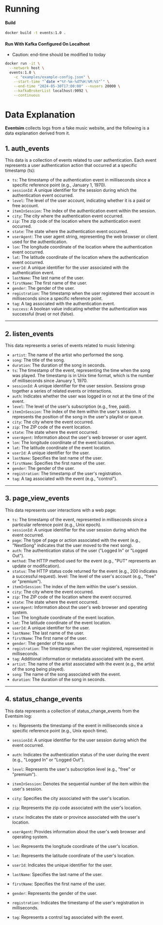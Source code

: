 # Running

#### Build
```bash
docker build -t events:1.0 .
```
#### Run With Kafka Configured On Localhost
- Caution: end-time should be modified to today
```bash
docker run -it \
  --network host \
  events:1.0 \
    -c "examples/example-config.json" \
    --start-time "`date +"%Y-%m-%dT%H:%M:%S"`" \
    --end-time "2024-05-30T17:00:00" --nusers 20000 \
    --kafkaBrokerList localhost:9092 \
    --continuous
```

# Data Explanation

**Eventsim** collects logs from a fake music website, and the following is a data explanation derived from it.

## 1. auth_events

This data is a collection of events related to user authentication. Each event represents a user authentication action that occurred at a specific timestamp (ts):

- `ts`: The timestamp of the authentication event in milliseconds since a specific reference point (e.g., January 1, 1970).
- `sessionId`: A unique identifier for the session during which the authentication event occurred.
- `level`: The level of the user account, indicating whether it is a paid or free account.
- `itemInSession`: The index of the authentication event within the session.
- `city`: The city where the authentication event occurred.
- `zip`: The zip code of the location where the authentication event occurred.
- `state`: The state where the authentication event occurred.
- `userAgent`: The user agent string, representing the web browser or client used for the authentication.
- `lon`: The longitude coordinate of the location where the authentication event occurred.
- `lat`: The latitude coordinate of the location where the authentication event occurred.
- `userId`: A unique identifier for the user associated with the authentication event.
- `lastName`: The last name of the user.
- `firstName`: The first name of the user.
- `gender`: The gender of the user.
- `registration`: The timestamp when the user registered their account in milliseconds since a specific reference point.
- `tag`: A tag associated with the authentication event.
- `success`: A boolean value indicating whether the authentication was successful (true) or not (false).

---

## 2. listen_events

This data represents a series of events related to music listening:

- `artist`: The name of the artist who performed the song.
- `song`: The title of the song.
- `duration`: The duration of the song in seconds.
- `ts`: The timestamp of the event, representing the time when the song was played. The timestamp is in Unix time format, which is the number of milliseconds since January 1, 1970.
- `sessionId`: A unique identifier for the user session. Sessions group together a series of related events or interactions.
- `auth`: Indicates whether the user was logged in or not at the time of the event.
- `level`: The level of the user's subscription (e.g., free, paid).
- `itemInSession`: The index of the item within the user's session. It represents the position of the song in the user's playlist or queue.
- `city`: The city where the event occurred.
- `zip`: The ZIP code of the event location.
- `state`: The state where the event occurred.
- `userAgent`: Information about the user's web browser or user agent.
- `lon`: The longitude coordinate of the event location.
- `lat`: The latitude coordinate of the event location.
- `userId`: A unique identifier for the user.
- `lastName`: Specifies the last name of the user.
- `firstName`: Specifies the first name of the user.
- `gender`: The gender of the user.
- `registration`: The timestamp of the user's registration.
- `tag`: A tag associated with the event (e.g., "control").

---

## 3. page_view_events

This data represents user interactions with a web page:

- `ts`: The timestamp of the event, represented in milliseconds since a particular reference point (e.g., Unix epoch).
- `sessionId`: A unique identifier for the user session during which the event occurred.
- `page`: The type of page or action associated with the event (e.g., "NextSong" indicates that the user moved to the next song).
- `auth`: The authentication status of the user ("Logged In" or "Logged Out").
- `method`: The HTTP method used for the event (e.g., "PUT" represents an update or modification).
- `status`: The HTTP status code returned for the event (e.g., 200 indicates a successful request).
  level: The level of the user's account (e.g., "free" or "premium").
- `itemInSession`: The index of the item within the user's session.
- `city`: The city where the event occurred.
- `zip`: The ZIP code of the location where the event occurred.
- `state`: The state where the event occurred.
- `userAgent`: Information about the user's web browser and operating system.
- `lon`: The longitude coordinate of the event location.
- `lat`: The latitude coordinate of the event location.
- `userId`: A unique identifier for the user.
- `lastName`: The last name of the user.
- `firstName`: The first name of the user.
- `gender`: The gender of the user.
- `registration`: The timestamp when the user registered, represented in milliseconds.
- `tag`: Additional information or metadata associated with the event.
- `artist`: The name of the artist associated with the event (e.g., the artist of the song being played).
- `song`: The name of the song associated with the event.
- `duration`: The duration of the song in seconds.

---

## 4. status_change_events

This data represents a collection of status_change_events from the Eventsim log:

- `ts`: Represents the timestamp of the event in milliseconds since a specific reference point (e.g., Unix epoch time).

- `sessionId`: A unique identifier for the user session during which the event occurred.

- `auth`: Indicates the authentication status of the user during the event (e.g., "Logged In" or "Logged Out").

- `level`: Represents the user's subscription level (e.g., "free" or "premium").

- `itemInSession`: Denotes the sequential number of the item within the user's session.

- `city`: Specifies the city associated with the user's location.

- `zip`: Represents the zip code associated with the user's location.

- `state`: Indicates the state or province associated with the user's location.

- `userAgent`: Provides information about the user's web browser and operating system.

- `lon`: Represents the longitude coordinate of the user's location.

- `lat`: Represents the latitude coordinate of the user's location.

- `userId`: Indicates the unique identifier for the user.
- `lastName`: Specifies the last name of the user.

- `firstName`: Specifies the first name of the user.

- `gender`: Represents the gender of the user.

- `registration`: Indicates the timestamp of the user's registration in milliseconds.

- `tag`: Represents a control tag associated with the event.
